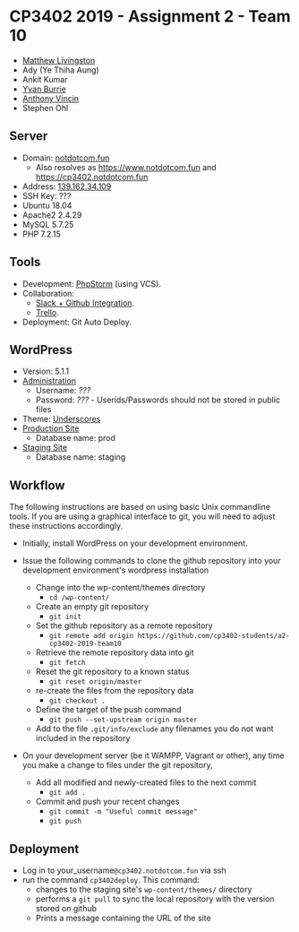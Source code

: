 # CP3402 2019 - Assignment 2 - Team 10
 - [Matthew Livingston](https://github.com/blubrick)
 - Ady (Ye Thiha Aung)
 - Ankit Kumar
 - [Yvan Burrie](https://github.com/jc444304)
 - [Anthony Vincin](https://github.com/AnthonyV01)
 - Stephen Ohl

## Server
 - Domain: [notdotcom.fun](https://notdotcom.fun/)
   - Also resolves as https://www.notdotcom.fun and https://cp3402.notdotcom.fun 
 - Address: [139.162.34.109](139.162.34.109)
 - SSH Key: ???
 - Ubuntu 18.04
 - Apache2 2.4.29
 - MySQL 5.7.25
 - PHP 7.2.15

## Tools
 - Development: [PhpStorm](https://www.jetbrains.com/phpstorm/) (using VCS).
 - Collaboration: 
   - [Slack + Github Integration](https://slack.github.com/).
   - [Trello](https://trello.com/b/CXd946x3/scrum-board).
 - Deployment: Git Auto Deploy.

## WordPress
 - Version: 5.1.1
 - [Administration](https://notdotcom.fun/wp-admin/)
   - Username: *???*  
   - Password: *???*  - Userids/Passwords should not be stored in public files
 - Theme: [Underscores](https://underscores.me/)
 - [Production Site](https://notdotcom.fun/wp/)
   - Database name: prod
 - [Staging Site](https://notdotcom.fun/staging/)
   - Database name: staging 
 

## Workflow
 The following instructions are based on using basic Unix commandline tools.  If you are using a graphical interface to git, you will need to adjust these instructions accordingly. 
 - Initially, install WordPress on your development environment.  
 - Issue the following commands to clone the github repository into your development environment's wordpress installation 
   - Change into the wp-content/themes directory
     - `cd `<WordPress-installation-directory>`/wp-content/`
   - Create an empty git repository
     - `git init`
   - Set the github repository as a remote repository
     - `git remote add origin https://github.com/cp3402-students/a2-cp3402-2019-team10`
   - Retrieve the remote repository data into git
     - `git fetch`
   - Reset the git repository to a known status
     - `git reset origin/master`
   - re-create the files from the repository data
     - `git checkout .`
   - Define the target of the push command
     - `git push --set-upstream origin master`
   -  Add to the file `.git/info/exclude` any filenames you do not want included in the repository
    
 - On your development server (be it WAMPP, Vagrant or other), any time you make a change to files under the git repository, 
   - Add all modified and newly-created files to the next commit 
     - `git add .`
   - Commit and push your recent changes
     - `git commit -m "Useful commit message"`
     - `git push` 

## Deployment
 - Log in to your_username`@cp3402.notdotcom.fun` via ssh
 - run the command `cp3402deploy`.  This command:
   - changes to the staging site's `wp-content/themes/` directory
   - performs a `git pull` to sync the local repository with the version stored on github
   - Prints a message containing the URL of the site
   
